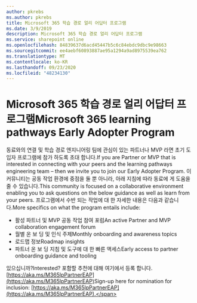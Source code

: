 ```yaml
---
author: pkrebs
ms.author: pkrebs
title: Microsoft 365 학습 경로 얼리 어답터 프로그램
ms.date: 3/9/2019
description: Microsoft 365 학습 경로 얼리 어답터 프로그램
ms.service: sharepoint online
ms.openlocfilehash: 84839637d6acd45447b5c6c84ebdc9dbc9e98663
ms.sourcegitcommit: ee4aebf60893887ae95a1294a9ad8975539ea762
ms.translationtype: MT
ms.contentlocale: ko-KR
ms.lasthandoff: 09/23/2020
ms.locfileid: "48234130"
---
```

# <a name="microsoft-365-learning-pathways-early-adopter-program"></a><span data-ttu-id="59ebd-103">Microsoft 365 학습 경로 얼리 어답터 프로그램</span><span class="sxs-lookup"><span data-stu-id="59ebd-103">Microsoft 365 learning pathways Early Adopter Program</span></span>

<span data-ttu-id="59ebd-104">동료와의 연결 및 학습 경로 엔지니어링 팀에 관심이 있는 파트너나 MVP 라면 초기 도입자 프로그램에 참가 하도록 초대 합니다.</span><span class="sxs-lookup"><span data-stu-id="59ebd-104">If you are Partner or MVP that is interested in connecting with your peers and the learning pathways engineering team – then we invite you to join our Early Adopter Program.</span></span> <span data-ttu-id="59ebd-105">이 커뮤니티는 공동 작업 환경에 중점을 둘 뿐 아니라, 아래 지침에 따라 동료에 게 도움을 줄 수 있습니다.</span><span class="sxs-lookup"><span data-stu-id="59ebd-105">This community is focused on a collaborative environment enabling you to ask questions on the below guidance as well as learn from your peers.</span></span> <span data-ttu-id="59ebd-106">프로그램에서 수반 되는 작업에 대 한 자세한 내용은 다음과 같습니다.</span><span class="sxs-lookup"><span data-stu-id="59ebd-106">More specifics on what the program entails include:</span></span>  
- <span data-ttu-id="59ebd-107">활성 파트너 및 MVP 공동 작업 참여 포럼</span><span class="sxs-lookup"><span data-stu-id="59ebd-107">An active Partner and MVP collaboration engagement forum</span></span> 
- <span data-ttu-id="59ebd-108">월별 온 보 딩 및 인식 주제</span><span class="sxs-lookup"><span data-stu-id="59ebd-108">Monthly onboarding and awareness topics</span></span> 
- <span data-ttu-id="59ebd-109">로드맵 정보</span><span class="sxs-lookup"><span data-stu-id="59ebd-109">Roadmap insights</span></span> 
- <span data-ttu-id="59ebd-110">파트너 온 보 딩 지침 및 도구에 대 한 빠른 액세스</span><span class="sxs-lookup"><span data-stu-id="59ebd-110">Early access to partner onboarding guidance and tooling</span></span> 

<span data-ttu-id="59ebd-111">있으십니까?</span><span class="sxs-lookup"><span data-stu-id="59ebd-111">Interested?</span></span> <span data-ttu-id="59ebd-112">포함할 추천에 대해 여기에서 등록 합니다. [https://aka.ms/M365lpPartnerEAP](https://aka.ms/M365lpPartnerEAP)</span><span class="sxs-lookup"><span data-stu-id="59ebd-112">Sign-up here for nomination for inclusion: [https://aka.ms/M365lpPartnerEAP](https://aka.ms/M365lpPartnerEAP).</span></span>   

